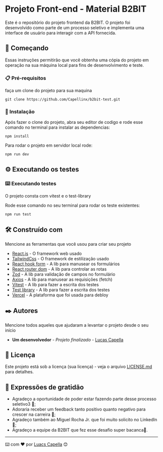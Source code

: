 # Projeto Front-end - Material B2BIT

Este é o repositório do projeto frontend da B2BIT. O projeto foi desenvolvido como parte de um processo seletivo e implementa uma interface de usuário para interagir com a API fornecida.

## 🚀 Começando

Essas instruções permitirão que você obtenha uma cópia do projeto em operação na sua máquina local para fins de desenvolvimento e teste.


### 📋 Pré-requisitos

faça um clone do projeto para sua maquina

```
git clone https://github.com/Capellinx/b2bit-test.git
```

### 🔧 Instalação


Após fazer o clone do projeto, abra seu editor de codigo e rode esse comando no terminal para instalar as dependencias:

```
npm install
```

Para rodar o projeto em servidor local rode:

```
npm run dev
```


## ⚙️ Executando os testes



### ⌨️ Executando testes
O projeto consta com vitest e o test-library 

Rode esse comando no seu terminal para rodar os teste existentes:

```
npm run test
```


## 🛠️ Construído com

Mencione as ferramentas que você usou para criar seu projeto

* [React.js](https://react.dev/blog/2023/03/16/introducing-react-dev) - O framework web usado
* [TailwindCss](https://tailwindcss.com/) - O framework de estilização usado
* [React hook form](https://react-hook-form.com/get-started) - A lib para manusear os formulários
* [React router dom](https://reactrouter.com/) - A lib para controlar as rotas
* [Zod](https://zod.dev/) - A lib para validação de campos no formulário
* [Axios](https://axios-http.com/docs/api_intro) - A lib para manusear as requisições (fetch)
* [Vitest](https://vitest.dev/) - A lib para fazer a escrita dos testes
* [Test library](https://testing-library.com/) - A lib para fazer a escrita dos testes
* [Vercel](https://vercel.com/) - A plataforma que foi usada para debloy

## ✒️ Autores

Mencione todos aqueles que ajudaram a levantar o projeto desde o seu início

* **Um desenvolvedor** - *Projeto finalizado* - [Lucas Capella](https://github.com/capellinx)

## 📄 Licença

Este projeto está sob a licença (sua licença) - veja o arquivo [LICENSE.md](https://github.com/usuario/projeto/licenca) para detalhes.

## 🎁 Expressões de gratidão

* Agradeço a oportunidade de poder estar fazendo parte desse processo seletivo3 📢;
* Adoraria receber um feedback tanto positivo quanto negativo para crescer na carreira 🍺;
* Agradeço também ao Miguel Rocha Jr. que foi muito solicito no LinkedIn 💙;
* Agradeço a equipe da B2BIT que fez esse desafio super bacanca🍾.


---
⌨️ com ❤️ por [Luacs Capella](https://gist.github.com/capellinx) 😊